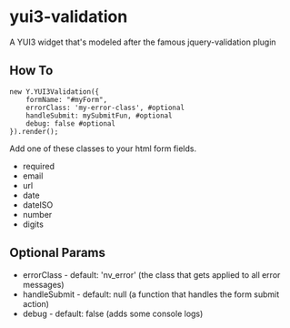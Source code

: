 yui3-validation
===============

A YUI3 widget that's modeled after the famous jquery-validation plugin

How To
------

    new Y.YUI3Validation({
        formName: "#myForm",
        errorClass: 'my-error-class', #optional
        handleSubmit: mySubmitFun, #optional
        debug: false #optional
    }).render();

Add one of these classes to your html form fields.
* required
* email
* url
* date
* dateISO
* number
* digits

Optional Params
-------
- errorClass - default: 'nv_error' (the class that gets applied to all error messages)
- handleSubmit - default: null  (a function that handles the form submit action)
- debug - default: false (adds some console logs)
